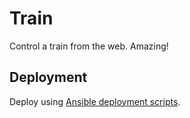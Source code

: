 Train
=====
Control a train from the web. Amazing!

## Deployment
Deploy using [Ansible deployment scripts](https://github.com/JonathanPorta/ansible-train).
